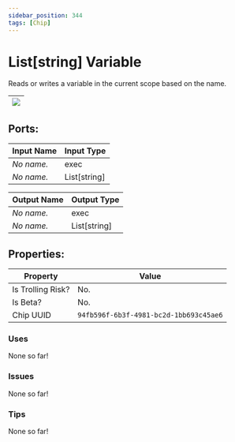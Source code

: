 ```yaml
---
sidebar_position: 344
tags: [Chip]
---
```


# List[string] Variable


Reads or writes a variable in the current scope based on the name.

| ![](https://images-ext-2.discordapp.net/external/MPmIaQzlEPmgGWlgi-WxBBXt0Bjv_zWPkg1y1f_sy3s/https/www.recroomcircuits.com/image/circuit/absolute-value?width=206&height=108) |
|-----|

## Ports:

| Input Name | Input Type |
|-----------|-----------|
| *No name.* | exec |
| *No name.* | List[string] |

| Output Name | Output Type |
|-----------|-----------|
| *No name.* | exec |
| *No name.* | List[string] |

## Properties:

| Property  | Value |
|-------------------|-----------|
| Is Trolling Risk? | No. |
| Is Beta? | No. |
| Chip UUID | `94fb596f-6b3f-4981-bc2d-1bb693c45ae6` |

### Uses
None so far!

### Issues
None so far!

### Tips
None so far!
